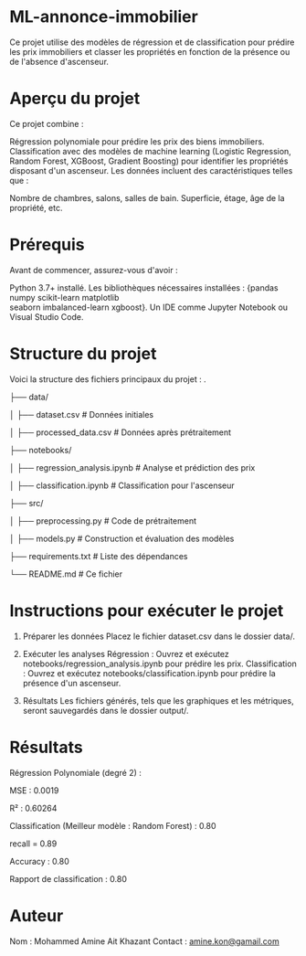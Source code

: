 # ML-annonce-immobilier

Ce projet utilise des modèles de régression et de classification pour prédire les prix immobiliers et classer les propriétés en fonction de la présence ou de l'absence d'ascenseur.

# Aperçu du projet
Ce projet combine :

Régression polynomiale pour prédire les prix des biens immobiliers.
Classification avec des modèles de machine learning (Logistic Regression, Random Forest, XGBoost, Gradient Boosting) pour identifier les propriétés disposant d'un ascenseur.
Les données incluent des caractéristiques telles que :

Nombre de chambres, salons, salles de bain.
Superficie, étage, âge de la propriété, etc.

# Prérequis
Avant de commencer, assurez-vous d'avoir :

Python 3.7+ installé.
Les bibliothèques nécessaires installées :
  {pandas
  numpy
  scikit-learn
  matplotlib  
  seaborn
  imbalanced-learn
  xgboost}.
Un IDE comme Jupyter Notebook ou Visual Studio Code.


# Structure du projet
Voici la structure des fichiers principaux du projet :
.

├── data/

│   ├── dataset.csv        # Données initiales

│   ├── processed_data.csv         # Données après prétraitement

├── notebooks/

│   ├── regression_analysis.ipynb  # Analyse et prédiction des prix

│   ├── classification.ipynb       # Classification pour l'ascenseur

├── src/

│   ├── preprocessing.py           # Code de prétraitement

│   ├── models.py                  # Construction et évaluation des modèles

├── requirements.txt               # Liste des dépendances

└── README.md                      # Ce fichier


# Instructions pour exécuter le projet

1. Préparer les données
Placez le fichier dataset.csv dans le dossier data/.

2. Exécuter les analyses
Régression : Ouvrez et exécutez notebooks/regression_analysis.ipynb pour prédire les prix.
Classification : Ouvrez et exécutez notebooks/classification.ipynb pour prédire la présence d'un ascenseur.

3. Résultats
Les fichiers générés, tels que les graphiques et les métriques, seront sauvegardés dans le dossier output/.

# Résultats
Régression Polynomiale (degré 2) :

MSE : 0.0019

R² : 0.60264

Classification (Meilleur modèle : Random Forest) : 0.80


recall = 0.89

Accuracy : 0.80

Rapport de classification : 0.80


# Auteur
Nom : Mohammed Amine Ait Khazant
Contact : amine.kon@gamail.com



